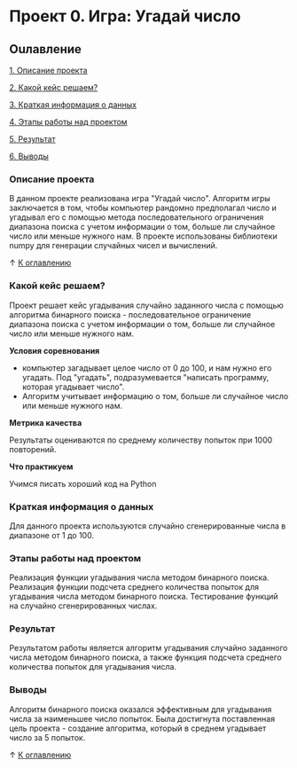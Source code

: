 # Проект 0. Игра: Угадай число

## Оuлавление
[1. Описание проекта](https://github.com/AlexSeD1/sf_data_science/tree/main/project_0/README.md#Описание-проекта)

[2. Какой кейс решаем?](https://github.com/AlexSeD1/sf_data_science/tree/main/project_0/README.md#Какой-кейс-решаем)

[3. Краткая информация о данных](https://github.com/AlexSeD1/sf_data_science/tree/main/project_0/README.md#Краткая-информация-о-данных)


[4. Этапы работы над проектом](https://github.com/AlexSeD1/sf_data_science/tree/main/project_0/README.md#Этапы-работы-над-проектом)

[5. Результат](https://github.com/AlexSeD1/sf_data_science/tree/main/project_0/README.md#Результат)

[6. Выводы](https://github.com/AlexSeD1/sf_data_science/tree/main/project_0/README.md#Выводы)


### Описание проекта
В данном проекте реализована игра "Угадай число". Алгоритм игры заключается в том, чтобы компьютер рандомно предполагал число и угадывал его с помощью метода последовательного ограничения диапазона поиска с учетом информации о том, больше ли случайное число или меньше нужного нам. В проекте использованы библиотеки numpy для генерации случайных чисел и вычислений.

&#8593; [К оглавлению](https://github.com/AlexSeD1/sf_data_science/tree/main/project_0/README.md#Оглавление)

### Какой кейс решаем?
Проект решает кейс угадывания случайно заданного числа с помощью алгоритма бинарного поиска - последовательное ограничение диапазона поиска с учетом информации о том, больше ли случайное число или меньше нужного нам.

**Условия соревнования**
- компьютер загадывает целое число от 0 до 100, и нам нужно его угадать. Под "угадать", подразумевается "написать программу, которая угадывает число".
- Алгоритм учитывает информацию о том, больше ли случайное число или меньше нужного нам.

**Метрика качества**

Результаты оцениваются по среднему количеству попыток при 1000 повторений.

**Что практикуем** 

Учимся писать хороший код на Python

### Краткая информация о данных
Для данного проекта используются случайно сгенерированные числа в диапазоне от 1 до 100.

### Этапы работы над проектом
Реализация функции угадывания числа методом бинарного поиска.
Реализация функции подсчета среднего количества попыток для угадывания числа методом бинарного поиска.
Тестирование функций на случайно сгенерированных числах.

### Результат
Результатом работы является алгоритм угадывания случайно заданного числа методом бинарного поиска, а также функция подсчета среднего количества попыток для угадывания числа.

### Выводы
Алгоритм бинарного поиска оказался эффективным для угадывания числа за наименьшее число попыток. Была достигнута поставленная цель проекта - создание алгоритма, который в среднем угадывает число за 5 попыток.

&#8593; [К оглавлению](https://github.com/AlexSeD1/sf_data_science/tree/main/project_0/README.md#Оглавление)